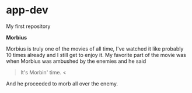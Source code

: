 # app-dev
My first repository

**Morbius**

Morbius is truly one of the movies of all time, I've watched it like probably 10 times already and I still get to enjoy it. My favorite part of the movie was when Morbius was ambushed by the enemies and he said
> It's Morbin' time. <

 And he proceeded to morb all over the enemy.
